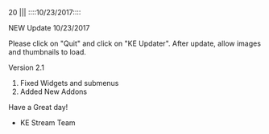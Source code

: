 20
||| 
::::10/23/2017::::

NEW Update 10/23/2017

Please click on "Quit" and click on  "KE Updater". After update, allow images and thumbnails to load.

Version 2.1
 1. Fixed Widgets and submenus 
 2. Added New Addons

Have a Great day!

- KE Stream Team
